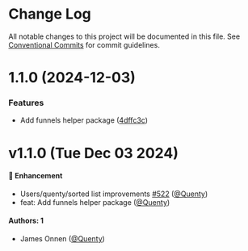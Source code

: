 # Change Log

All notable changes to this project will be documented in this file.
See [Conventional Commits](https://conventionalcommits.org) for commit guidelines.

# 1.1.0 (2024-12-03)


### Features

* Add funnels helper package ([4dffc3c](https://github.com/Quenty/NevermoreEngine/commit/4dffc3ce700ff6f750cf5483d4a6fb95ebc1c80a))





# v1.1.0 (Tue Dec 03 2024)

#### 🚀 Enhancement

- Users/quenty/sorted list improvements [#522](https://github.com/Quenty/NevermoreEngine/pull/522) ([@Quenty](https://github.com/Quenty))
- feat: Add funnels helper package ([@Quenty](https://github.com/Quenty))

#### Authors: 1

- James Onnen ([@Quenty](https://github.com/Quenty))
